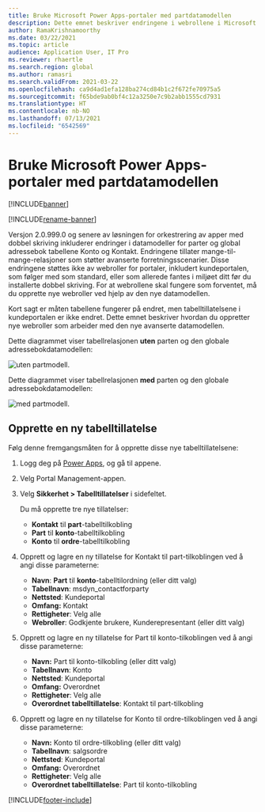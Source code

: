 ```yaml
---
title: Bruke Microsoft Power Apps-portaler med partdatamodellen
description: Dette emnet beskriver endringene i webrollene i Microsoft Power Apps-portaler på grunn av partdatamodellen i dobbel skriving.
author: RamaKrishnamoorthy
ms.date: 03/22/2021
ms.topic: article
audience: Application User, IT Pro
ms.reviewer: rhaertle
ms.search.region: global
ms.author: ramasri
ms.search.validFrom: 2021-03-22
ms.openlocfilehash: ca9d4ad1efa128ba274cd84b1c2f672fe70975a5
ms.sourcegitcommit: f65bde9ab0bf4c12a3250e7c9b2abb1555cd7931
ms.translationtype: HT
ms.contentlocale: nb-NO
ms.lasthandoff: 07/13/2021
ms.locfileid: "6542569"
---
```

# <a name="using-microsoft-power-apps-portals-with-the-party-data-model"></a>Bruke Microsoft Power Apps-portaler med partdatamodellen

[!INCLUDE[banner](../../includes/banner.md)]

[!INCLUDE[rename-banner](~/includes/cc-data-platform-banner.md)]

Versjon 2.0.999.0 og senere av løsningen for orkestrering av apper med dobbel skriving inkluderer endringer i datamodeller for parter og global adressebok tabellene Konto og Kontakt. Endringene tillater mange-til-mange-relasjoner som støtter avanserte forretningsscenarier. Disse endringene støttes ikke av webroller for portaler, inkludert kundeportalen, som følger med som standard, eller som allerede fantes i miljøet ditt før du installerte dobbel skriving. For at webrollene skal fungere som forventet, må du opprette nye webroller ved hjelp av den nye datamodellen. 

Kort sagt er måten tabellene fungerer på endret, men tabelltillatelsene i kundeportalen er ikke endret. Dette emnet beskriver hvordan du oppretter nye webroller som arbeider med den nye avanserte datamodellen.

Dette diagrammet viser tabellrelasjonen **uten** parten og den globale adressebokdatamodellen:

   ![uten partmodell.](media/without-party-model.PNG)

Dette diagrammet viser tabellrelasjonen **med** parten og den globale adressebokdatamodellen:

   ![med partmodell.](media/with-party-model.png)

## <a name="create-a-new-table-permission"></a>Opprette en ny tabelltillatelse

Følg denne fremgangsmåten for å opprette disse nye tabelltillatelsene:

1. Logg deg på [Power Apps](https://make.powerapps.com), og gå til appene.
2. Velg Portal Management-appen.
3. Velg **Sikkerhet > Tabelltillatelser** i sidefeltet.

    Du må opprette tre nye tillatelser:

    + **Kontakt** til **part**-tabelltilkobling
    + **Part** til **konto**-tabelltilkobling
    + **Konto** til **ordre**-tabelltilkobling

4. Opprett og lagre en ny tillatelse for Kontakt til part-tilkoblingen ved å angi disse parameterne:

    + **Navn**: **Part** til **konto**-tabelltilordning (eller ditt valg)
    + **Tabellnavn**: msdyn_contactforparty
    + **Nettsted**: Kundeportal
    + **Omfang:** Kontakt
    + **Rettigheter**: Velg alle
    + **Webroller**: Godkjente brukere, Kunderepresentant (eller ditt valg)

5. Opprett og lagre en ny tillatelse for Part til konto-tilkoblingen ved å angi disse parameterne:

    + **Navn:** Part til konto-tilkobling (eller ditt valg)
    + **Tabellnavn**: Konto
    + **Nettsted**: Kundeportal
    + **Omfang:** Overordnet
    + **Rettigheter**: Velg alle
    + **Overordnet tabelltillatelse**: Kontakt til part-tilkobling

6. Opprett og lagre en ny tillatelse for Konto til ordre-tilkoblingen ved å angi disse parameterne:

    + **Navn:** Konto til ordre-tilkobling (eller ditt valg)
    + **Tabellnavn**: salgsordre
    + **Nettsted**: Kundeportal
    + **Omfang:** Overordnet
    + **Rettigheter**: Velg alle
    + **Overordnet tabelltillatelse**: Part til konto-tilkobling

[!INCLUDE[footer-include](../../../../includes/footer-banner.md)]
